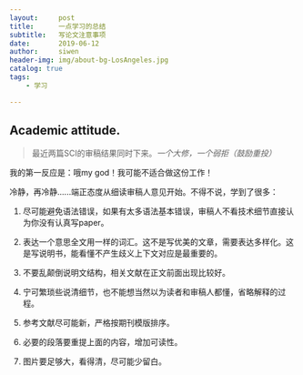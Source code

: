 ```yaml
---
layout:     post
title:      一点学习的总结
subtitle:   写论文注意事项
date:       2019-06-12
author:     siwen
header-img: img/about-bg-LosAngeles.jpg
catalog: true
tags:
    - 学习

---
```



## Academic attitude.
> 最近两篇SCI的审稿结果同时下来。*一个大修，一个弱拒（鼓励重投）*

  我的第一反应是：哦my god！我可能不适合做这份工作！

  冷静，再冷静......端正态度从细读审稿人意见开始。不得不说，学到了很多：

  1. 尽可能避免语法错误，如果有太多语法基本错误，审稿人不看技术细节直接认为你没有认真写paper。

  2. 表达一个意思全文用一样的词汇。这不是写优美的文章，需要表达多样化。这是写说明书，能看懂不产生歧义上下文对应是最重要的。

  3. 不要乱颠倒说明文结构，相关文献在正文前面出现比较好。

  4. 宁可繁琐些说清细节，也不能想当然以为读者和审稿人都懂，省略解释的过程。

  5. 参考文献尽可能新，严格按期刊模版排序。

  6. 必要的段落要重提上面的内容，增加可读性。

  7. 图片要足够大，看得清，尽可能少留白。
  

 

  
   
   
  

